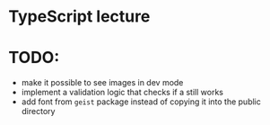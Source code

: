 # TypeScript lecture

# TODO:

- make it possible to see images in dev mode
- implement a validation logic that checks if a still works
- add font from `geist` package instead of copying it into the public directory
